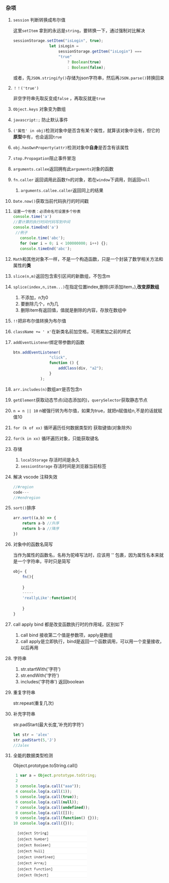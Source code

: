 ### 杂项

1. `session` 判断转换成布尔值

   这里`setItem` 拿到的永远是`string`，要转换一下，通过强制对比解决

   ```js
   sessionStorage.setItem("isLogin", true);
                   let isLogin =
                       sessionStorage.getItem("isLogin") ===
                       "true"
                           ? Boolean(true)
                           : Boolean(false);
   ```

   或者，先`JSON.stringify()`存储为json字符串，然后再`JSON.parse()`转换回来

2. `！！('true')`

   非空字符串先取反变成`false`  ，再取反就是`true`

3. `Object.keys` 对象变为数组

4. `javascript:;` 防止默认事件

5. `('属性' in obj)`检测对象中是否含有某个属性，就算该对象中没有，但它的**原型**中有，也会返回`true`

6. `obj.hasOwnProperty(attr)`检测对象中**自身**是否含有该属性

7. `stop.Propagation`阻止事件冒泡

8. `arguments.callee`返回拥有此`arguments`对象的函数

9. `fn.caller` 返回调用此函数`fn`的对象，若在`window`下调用，则返回`null`

   1. `arguments.callee.caller`返回同上的结果

10. `Date.now()`获取当前代码执行的时间戳

   11. ```js
       设置一个秒表：必须命名可设置多个秒表
       console.time('a')
       //要计算的执行时间代码写到中间
       console.timeEnd('a')
        //例子
          console.time('abc');
          for (var i = 0; i < 100000000; i++) {};
          console.timeEnd('abc');
       ```

12. `Math`和其他对象不一样，不是一个构造函数，只是一个封装了数学相关方法和属性的**类**

13. `slice(n,m)`返回包含索引区间的新数组，不包含m

14. `splice(index,n,item...)`在指定位置index,删除(并添加item，),**改变原数组**

    1. 不添加，n为0
    2. 要删除几个，n为几
    3. 删除item有返回值，值就是删除的内容，存放在数组中

15. `!!`把非布尔值转换为布尔值

16. `className += ' x'`在新类名前加空格，可用累加之前的样式

17. `addEventListener`绑定带参数的函数

    ```js
    btn.addEventListener(
                    "click",
                    function () {
                        addClass(div, "a2");
                    }
                );
    ```

18. `arr.includes(n)`数组arr是否包含n

19. `getElement`获取动态节点(动态添加的)，`querySelector`获取静态节点

20. `n = n || 10` n被强行转为布尔值，如果为true，就把n赋值给n,不是的话就赋值10

21. `for (k of xx)` 循环遍历任何数据类型的 获取键值(对象除外)

22. `for(k in xx)` 循环遍历对象，只能获取键名

23. 存储

    1. `localStorage` 存活时间是永久
    2. `sessionStorage` 存活时间是浏览器当前标签

24. 解决 vscode 注释失效 

    ```js
    //#region
    code---
    //#endregion   
    ```

25. `sort()`排序

    ```js
    arr.sort((a,b) => {
        return a-b //升序
        return b-a //降序
    })
    ```

26. 对象中的函数名简写

    当作为属性的函数名，名称为驼峰写法时，应该用 '' 包裹，因为属性名本来就是一个字符串，平时只是简写

    ```js
    obj= {
        fn(){
            
        }
        -----
        'reallyLike':function(){
            
        }
    }
    ```

27. call apply bind 都是改变函数执行时的作用域，区别如下

    1. call bind 接收第二个值是参数项，apply是数组
    2. call apply是立即执行，bind是返回一个函数调用，可以用一个变量接收，以后再用

28. 字符串

    1. str.startWith('字符') 		
    2. str.endWith('字符')
    3. includes('字符串') 返回boolean

29. 重复字符串

    str.repeat(重复几次)

30. 补充字符串

    str.padStart(最大长度,'补充的字符')

    ```js
    let str = 'alex'
    str.padStart(5,'J')
    //Jalex
    ```

31. 全能的数据类型检测

    Object.prototype.toString.call()

    ```js
     1 var a = Object.prototype.toString;
     2 
     3 console.log(a.call("aaa"));
     4 console.log(a.call(1));
     5 console.log(a.call(true));
     6 console.log(a.call(null));
     7 console.log(a.call(undefined));
     8 console.log(a.call([]));
     9 console.log(a.call(function() {}));
    10 console.log(a.call({}));
    ```

    ![img](assets/1248022-20171003145117021-1708327412.png)






